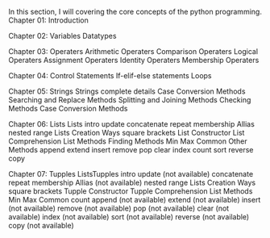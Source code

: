 In this section, I will covering the core concepts of the python programming.
Chapter 01:
    Introduction

Chapter 02:
    Variables
    Datatypes

Chapter 03:
    Operaters
            Arithmetic Operaters
            Comparison Operaters
            Logical Operaters
            Assignment Operaters
            Identity Operaters
            Membership Operaters

Chapter 04:
    Control Statements
            If-elif-else statements
            Loops

Chapter 05:
    Strings
            Strings complete details
            Case Conversion Methods
            Searching and Replace Methods
            Splitting and Joining Methods
            Checking Methods
            Case Conversion Methods

Chapter 06:
    Lists
        Lists
            intro
            update
            concatenate
            repeat 
            membership
            Allias
            nested
            range
        Lists Creation Ways
                            square brackets
                            List Constructor
                            List Comprehension
        List Methods
                    Finding Methods
                                    Min
                                    Max
                                    Common
                    Other Methods
                                    append
                                    extend
                                    insert
                                    remove
                                    pop
                                    clear
                                    index
                                    count
                                    sort
                                    reverse
                                    copy



Chapter 07:
    Tupples
        ListsTupples
            intro
            update      (not available)
            concatenate
            repeat 
            membership
            Allias      (not available)
            nested
            range
        Lists Creation Ways
                            square brackets
                            Tupple Constructor
                            Tupple Comprehension
        List Methods
                    Min
                    Max
                    Common
                    count
                    append      (not available)
                    extend      (not available)
                    insert      (not available)
                    remove      (not available)
                    pop         (not available)
                    clear       (not available)
                    index       (not available)
                    sort        (not available)
                    reverse     (not available)
                    copy        (not available)




